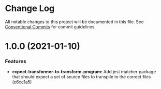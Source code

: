 # Change Log

All notable changes to this project will be documented in this file.
See [Conventional Commits](https://conventionalcommits.org) for commit guidelines.

# 1.0.0 (2021-01-10)


### Features

* **expect-transformer-to-transform-program:** Add jest matcher package that should expect a set of source files to transpile to the correct files ([e6cc1a5](https://github.com/simonlovesyou/typescript-schema/commit/e6cc1a5a1e6d08fad5290088bf2ed9e03606b46f))
